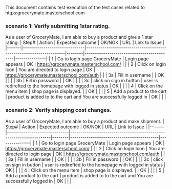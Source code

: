 This document contains test execution of the test cases related to https:grocerymate.masterschool.com
### scenario 1: Verify submitting 1star rating.
As a user of GroceryMate, I am able to buy a product and give a 1 star rating. 
| Step# | Action                       | Expected outcome                                                   | OK/NOK | URL                                       | Link to Issue |
|-------|------------------------------|--------------------------------------------------------------------|--------|-------------------------------------------|---------------|
| 1     | Go to login page GroceryMate | Login page appears                                                 | OK     | https://grocerymate.masterschool.com/     |               |
| 2     | Click on login Icon          | You are directed to login page                                     | OK     | https://grocerymate.masterschool.com/auth |               |
| 3a    | Fill in username             |                                                                    | OK     |                                           |               |
| 3b    | Fill in password             |                                                                    | OK     |                                           |               |
| 3c    | click on sign in button      | user is redirefted to the homepage with logged in status           | OK     |                                           |               |
| 4     | Click on the menu item       | shop page is displayed. |                                          | OK     |                                           |               |
| 5     | Add a product to the cart    | product is added to to the cart and You are successfully logged in | OK     |                                           |               |
### scenario 2: Verify shipping cost changes.
As a user of GroceryMate, I am able to buy a product and make shipment. 
| Step# | Action                       | Expected outcome                                                   | OK/NOK | URL                                       | Link to Issue |
|-------|------------------------------|--------------------------------------------------------------------|--------|-------------------------------------------|---------------|
| 1     | Go to login page GroceryMate | Login page appears                                                 | OK     | https://grocerymate.masterschool.com/     |               |
| 2     | Click on login Icon          | You are directed to login page                                     | OK     | https://grocerymate.masterschool.com/auth |               |
| 3a    | Fill in username             |                                                                    | OK     |                                           |               |
| 3b    | Fill in password             |                                                                    | OK     |                                           |               |
| 3c    | click on sign in button      | user is redirefted to the homepage with logged in status           | OK     |                                           |               |
| 4     | Click on the menu item       | shop page is displayed. |                                          | OK     |                                           |               |
| 5     | Add a product to the cart    | product is added to to the cart and You are successfully logged in | OK     |                                           |               |



